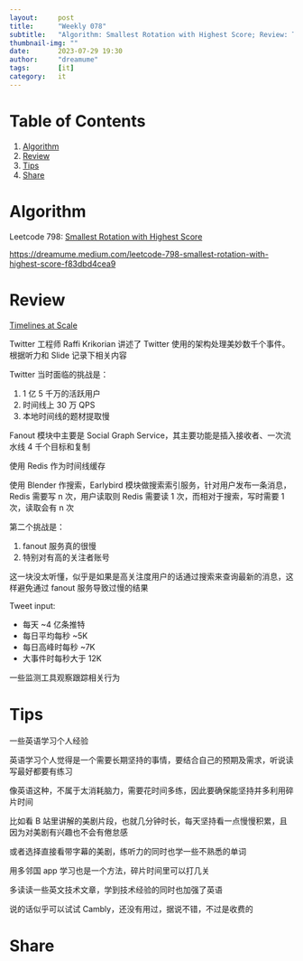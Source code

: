 ```yaml
---
layout:     post
title:      "Weekly 078"
subtitle:   "Algorithm: Smallest Rotation with Highest Score; Review: Timelines at Scale; Tips: Learn english tricks; Share: Migrating Critical Traffic At Scale with No Downtime - Part 1"
thumbnail-img: ""
date:       2023-07-29 19:30
author:     "dreamume"
tags: 		[it]
category:   it
---
```

<head>
    <script src="https://cdn.mathjax.org/mathjax/latest/MathJax.js?config=TeX-AMS-MML_HTMLorMML" type="text/javascript"></script>
    <script type="text/x-mathjax-config">
        MathJax.Hub.Config({
            tex2jax: {
            skipTags: ['script', 'noscript', 'style', 'textarea', 'pre'],
            inlineMath: [['$','$']]
            }
        });
    </script>
</head>

# Table of Contents

1.  [Algorithm](#org20078c5)
2.  [Review](#orgdea5f31)
3.  [Tips](#orgf6e77d4)
4.  [Share](#orge8bd447)


<a id="org20078c5"></a>

# Algorithm

Leetcode 798: [Smallest Rotation with Highest Score](https://leetcode.com/problems/smallest-rotation-with-highest-score)

<https://dreamume.medium.com/leetcode-798-smallest-rotation-with-highest-score-f83dbd4cea9>


<a id="orgdea5f31"></a>

# Review

[Timelines at Scale](https://www.infoq.com/presentations/Twitter-Timeline-Scalability/)

Twitter 工程师 Raffi Krikorian 讲述了 Twitter 使用的架构处理美妙数千个事件。根据听力和 Slide 记录下相关内容

Twitter 当时面临的挑战是：

1.  1 亿 5 千万的活跃用户
2.  时间线上 30 万 QPS
3.  本地时间线的题材提取慢

Fanout 模块中主要是 Social Graph Service，其主要功能是插入接收者、一次流水线 4 千个目标和复制

使用 Redis 作为时间线缓存

使用 Blender 作搜索，Earlybird 模块做搜索索引服务，针对用户发布一条消息，Redis 需要写 n 次，用户读取则 Redis 需要读 1 次，而相对于搜索，写时需要 1 次，读取会有 n 次

第二个挑战是：

1.  fanout 服务真的很慢
2.  特别对有高的关注者账号

这一块没太听懂，似乎是如果是高关注度用户的话通过搜索来查询最新的消息，这样避免通过 fanout 服务导致过慢的结果

Tweet input:

-   每天 ~4 亿条推特
-   每日平均每秒 ~5K
-   每日高峰时每秒 ~7K
-   大事件时每秒大于 12K

一些监测工具观察跟踪相关行为


<a id="orgf6e77d4"></a>

# Tips

一些英语学习个人经验

英语学习个人觉得是一个需要长期坚持的事情，要结合自己的预期及需求，听说读写最好都要有练习

像英语这种，不属于太消耗脑力，需要花时间多练，因此要确保能坚持并多利用碎片时间

比如看 B 站里讲解的美剧片段，也就几分钟时长，每天坚持看一点慢慢积累，且因为对美剧有兴趣也不会有倦怠感

或者选择直接看带字幕的美剧，练听力的同时也学一些不熟悉的单词

用多邻国 app 学习也是一个方法，碎片时间里可以打几关

多读读一些英文技术文章，学到技术经验的同时也加强了英语

说的话似乎可以试试 Cambly，还没有用过，据说不错，不过是收费的


<a id="orge8bd447"></a>

# Share

